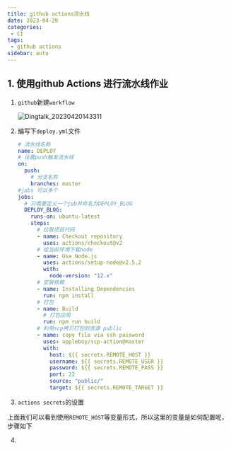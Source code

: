 ```yaml
---
title: github actions流水线
date: 2023-04-20
categories:
 - CI
tags:
 - github actions
sidebar: auto
---
```


## 1. 使用github Actions 进行流水线作业

1. `github`新建`workflow`

   ![Dingtalk_20230420143311](/my-blog/ci/actions/Dingtalk_20230420143311.jpg)

2. 编写下`deploy.yml`文件

   ```yaml
   # 流水线名称
   name: DEPLOY
   # 设置push触发流水线
   on:
     push:
       # 分支名称
       branches: master
   #jobs 可以多个
   jobs:
     # 只需要定义一个job并命名为DEPLOY_BLOG
     DEPLOY_BLOG:
       runs-on: ubuntu-latest
       steps:
         # 拉取项目代码
         - name: Checkout repository
           uses: actions/checkout@v2
         # 给当前环境下载node
         - name: Use Node.js
           uses: actions/setup-node@v2.5.2
           with:
             node-version: "12.x"
         # 安装依赖
         - name: Installing Dependencies
           run: npm install
         # 打包
         - name: Build
           # 打包应用
           run: npm run build
         # 利用scp拷贝打包的资源 public
         - name: copy file via ssh password
           uses: appleboy/scp-action@master
           with:
             host: ${{ secrets.REMOTE_HOST }}
             username: ${{ secrets.REMOTE_USER }}
             password: ${{ secrets.REMOTE_PASS }}
             port: 22
             source: "public/"
             target: ${{ secrets.REMOTE_TARGET }}  
   
   ```

3.  `actions secrets`的设置

   上面我们可以看到使用`REMOTE_HOST`等变量形式，所以这里的变量是如何配置呢，步骤如下


4. 
